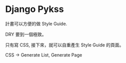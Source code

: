 # Django Pykss

計畫可以方便的做 Style Guide. 

DRY 要到一個極致。

只有寫 CSS, 接下來，就可以自重產生 Style Guide 的頁面。

CSS -> Generate List, Generate Page